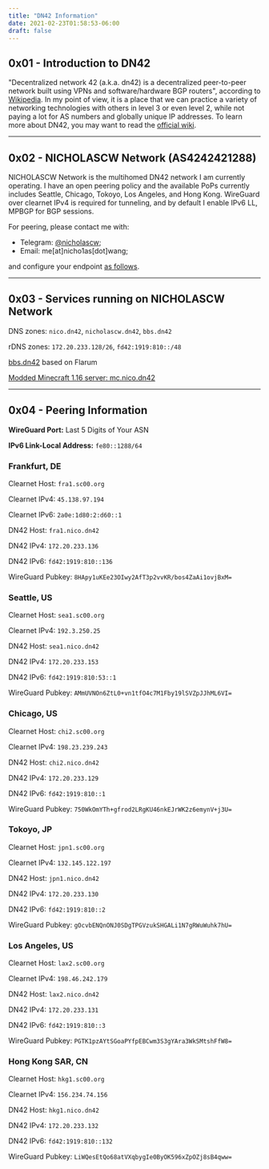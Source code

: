 ```yaml
---
title: "DN42 Information"
date: 2021-02-23T01:58:53-06:00
draft: false
---
```


## 0x01 - Introduction to DN42
"Decentralized network 42 (a.k.a. dn42) is a decentralized peer-to-peer network 
built using VPNs and software/hardware BGP routers", according to 
[Wikipedia](https://en.wikipedia.org/wiki/Decentralized_network_42). In my point of
view, it is a place that we can practice a variety of networking technologies with
others in level 3 or even level 2, while not paying a lot for AS numbers and 
globally unique IP addresses. To learn more about DN42, you may want to read the 
[official wiki](https://dn42.dev).

---

## 0x02 - NICHOLASCW Network (AS4242421288)

NICHOLASCW Network is the multihomed DN42 network I am currently operating. I have
an open peering policy and the available PoPs currently includes Seattle, Chicago, 
Tokoyo, Los Angeles, and Hong Kong. WireGuard over clearnet IPv4 is required for
 tunneling, and by default I enable IPv6 LL, MPBGP for BGP sessions.

For peering, please contact me with:
- Telegram: [@nicholascw](https://t.me/nicholascw);
- Email: me[at]nicho1as[dot]wang;

and configure your endpoint [as follows](#0x04---peering-information).

---

## 0x03 - Services running on NICHOLASCW Network

DNS zones: `nico.dn42`, `nicholascw.dn42`, `bbs.dn42`

rDNS zones: `172.20.233.128/26`, `fd42:1919:810::/48`

[bbs.dn42](https://bbs.dn42) based on Flarum

[Modded Minecraft 1.16 server: mc.nico.dn42](https://bbs.dn42/d/17-modded-116-minecraft-server)

---

## 0x04 - Peering Information


**WireGuard Port:** Last 5 Digits of Your ASN

**IPv6 Link-Local Address:** `fe80::1288/64`


### Frankfurt, DE

Clearnet Host: `fra1.sc00.org`

Clearnet IPv4: `45.138.97.194`

Clearnet IPv6: `2a0e:1d80:2:d60::1`

DN42 Host: `fra1.nico.dn42`

DN42 IPv4: `172.20.233.136`

DN42 IPv6: `fd42:1919:810::136`

WireGuard Pubkey: `8HApy1uKEe23OIwy2AfT3p2vvKR/bos4ZaAi1ovjBxM=`


### Seattle, US

Clearnet Host: `sea1.sc00.org`

Clearnet IPv4: `192.3.250.25`

DN42 Host: `sea1.nico.dn42`

DN42 IPv4: `172.20.233.153`

DN42 IPv6: `fd42:1919:810:53::1`

WireGuard Pubkey: `AMmUVNOn6ZtL0+vn1tfO4c7M1Fby19lSVZpJJhML6VI=`


### Chicago, US

Clearnet Host: `chi2.sc00.org`

Clearnet IPv4: `198.23.239.243`

DN42 Host: `chi2.nico.dn42`

DN42 IPv4: `172.20.233.129`

DN42 IPv6: `fd42:1919:810::1`

WireGuard Pubkey: `750WkOmYTh+gfrod2LRgKU46nkEJrWK2z6emynV+j3U=`


### Tokoyo, JP

Clearnet Host: `jpn1.sc00.org`

Clearnet IPv4: `132.145.122.197`

DN42 Host: `jpn1.nico.dn42`

DN42 IPv4: `172.20.233.130`

DN42 IPv6: `fd42:1919:810::2`

WireGuard Pubkey: `gOcvbENQnONJ0SDgTPGVzukSHGALi1N7gRWuWuhk7hU=`


### Los Angeles, US

Clearnet Host: `lax2.sc00.org`

Clearnet IPv4: `198.46.242.179`

DN42 Host: `lax2.nico.dn42`

DN42 IPv4: `172.20.233.131`

DN42 IPv6: `fd42:1919:810::3`

WireGuard Pubkey: `PGTK1pzAYtSGoaPYfpEBCwm3S3gYAra3WkSMtshFfW8=`


### Hong Kong SAR, CN

Clearnet Host: `hkg1.sc00.org`

Clearnet IPv4: `156.234.74.156`

DN42 Host: `hkg1.nico.dn42`

DN42 IPv4: `172.20.233.132`

DN42 IPv6: `fd42:1919:810::132`

WireGuard Pubkey: `LiWQesEtQo68atVXqbygIe0ByOK596xZpOZj8sB4qww=`
